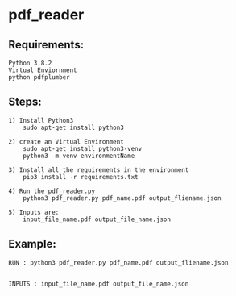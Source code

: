 # pdf_reader
Requirements:
------------------
    Python 3.8.2
    Virtual Enviornment
    python pdfplumber


Steps:
-------------
    1) Install Python3
        sudo apt-get install python3

    2) create an Virtual Environment
        sudo apt-get install python3-venv
        python3 -m venv environmentName

    3) Install all the requirements in the environment
        pip3 install -r requirements.txt

    4) Run the pdf_reader.py
        python3 pdf_reader.py pdf_name.pdf output_fliename.json

    5) Inputs are:
        input_file_name.pdf output_file_name.json


Example:
----------------

    RUN : python3 pdf_reader.py pdf_name.pdf output_fliename.json


    INPUTS : input_file_name.pdf output_file_name.json

